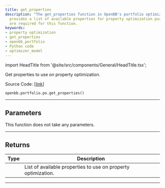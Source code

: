 ```yaml
---
title: get_properties
description: "The get_properties function in OpenBB's portfolio optimization module"
  provides a list of available properties for property optimization purposes. No parameters
  are required for this function.
keywords:
- property optimization
- get_properties
- openbb_portfolio
- Python code
- optimizer_model
---
```


import HeadTitle from '@site/src/components/General/HeadTitle.tsx';

<HeadTitle title="portfolio.po.get_properties - Reference | OpenBB SDK Docs" />

Get properties to use on property optimization.

Source Code: [[link](https://github.com/OpenBB-finance/OpenBBTerminal/tree/main/openbb_terminal/portfolio/portfolio_optimization/optimizer_model.py#L2872)]

```python
openbb.portfolio.po.get_properties()
```

---

## Parameters

This function does not take any parameters.

---

## Returns

| Type | Description |
| ---- | ----------- |
|  | List of available properties to use on property optimization. |
---
